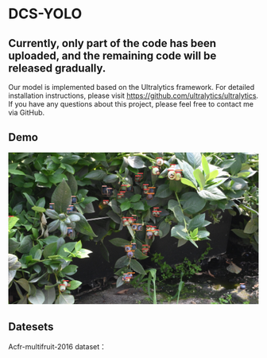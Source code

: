 #                                     DCS-YOLO

## Currently, only part of the code has been uploaded, and the remaining code will be released gradually.
Our model is implemented based on the Ultralytics framework. For detailed installation instructions, please visit https://github.com/ultralytics/ultralytics.
If you have any questions about this project, please feel free to contact me via GitHub.


## Demo
![image](https://github.com/wap1024/DCS-YOLO/blob/master/DCS-YOLO/examples/1111.jpg)

## Datesets
Acfr-multifruit-2016 dataset：
